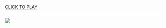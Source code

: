 
<a href="https://premium76.site?title=europa_conference_league_games&ref=13M">CLICK TO PLAY</a></h3>
<hr>

<a href="https://premium76.site?title=europa_conference_league_games&ref=13M"><img src="https://clearcache.store/games.png"></a>


